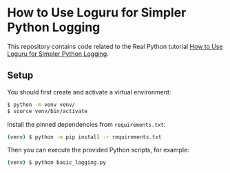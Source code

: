 # How to Use Loguru for Simpler Python Logging

This repository contains code related to the Real Python tutorial [How to Use Loguru for Simpler Python Logging](https://realpython.com/python-loguru/).

## Setup

You should first create and activate a virtual environment:

```sh
$ python -m venv venv/
$ source venv/bin/activate
```

Install the pinned dependencies from `requirements.txt`:

```sh
(venv) $ python -m pip install -r requirements.txt
```

Then you can execute the provided Python scripts, for example:

```sh
(venv) $ python basic_logging.py
```
